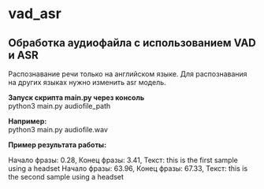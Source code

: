 # vad_asr

## Обработка аудиофайла с использованием VAD и ASR

Распознавание речи только на английском языке. Для распознавания на других языках нужно изменить asr модель.

**Запуск скрипта main.py через консоль**  
python3 main.py audiofile_path

**Например:**  
python3 main.py audiofile.wav

**Пример результата работы:**  

Начало фразы: 0.28, Конец фразы: 3.41, Текст: this is the first sample using a headset
Начало фразы: 63.96, Конец фразы: 67.33, Текст: this is the second sample using a headset
